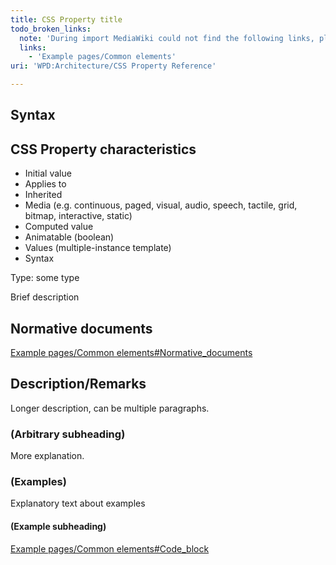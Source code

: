 ```yaml
---
title: CSS Property title
todo_broken_links:
  note: 'During import MediaWiki could not find the following links, please fix and adjust this list.'
  links:
    - 'Example pages/Common elements'
uri: 'WPD:Architecture/CSS Property Reference'

---
```

## <span>Syntax</span>

## <span>CSS Property characteristics</span>

-   Initial value
-   Applies to
-   Inherited
-   Media (e.g. continuous, paged, visual, audio, speech, tactile, grid, bitmap, interactive, static)
-   Computed value
-   Animatable (boolean)
-   Values (multiple-instance template)
-   Syntax

Type: some type

Brief description

## <span>Normative documents</span>

[Example pages/Common elements\#Normative\_documents](/w/index.php?title=Example_pages/Common_elements&action=edit&redlink=1)

## <span>Description/Remarks</span>

Longer description, can be multiple paragraphs.

### <span>(Arbitrary subheading)</span>

More explanation.

### <span>(Examples)</span>

Explanatory text about examples

#### <span>(Example subheading)</span>

[Example pages/Common elements\#Code\_block](/w/index.php?title=Example_pages/Common_elements&action=edit&redlink=1)